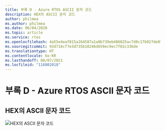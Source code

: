 ```yaml
---
title: 부록 D - Azure RTOS ASCII 문자 코드
description: HEX의 ASCII 문자 코드
author: philmea
ms.author: philmea
ms.date: 06/04/2020
ms.topic: article
ms.service: rtos
ms.openlocfilehash: 4a55e4eaf815a264587a1a0b739eb486025ac7d8c17b027de0711ff514159bca
ms.sourcegitcommit: 93d716cf7e3d735b18246d659ec9ec7f82c336de
ms.translationtype: HT
ms.contentlocale: ko-KR
ms.lasthandoff: 08/07/2021
ms.locfileid: "116802018"
---
```

# <a name="appendix-d---azure-rtos-ascii-character-codes"></a>부록 D - Azure RTOS ASCII 문자 코드

## <a name="ascii-character-codes-in-hex"></a>HEX의 ASCII 문자 코드

![HEX의 ASCII 문자 코드](media/image12.png)